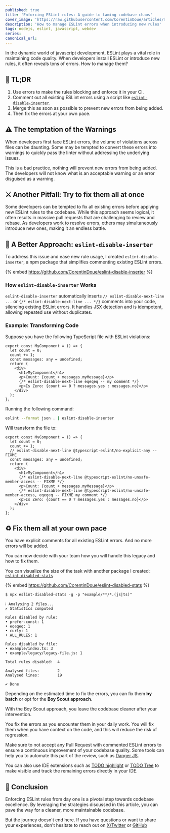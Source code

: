 ```yaml
---
published: true
title: 'Enforcing ESLint rules: A guide to taming codebase chaos'
cover_image: 'https://raw.githubusercontent.com/CorentinDoue/articles/master/blog-posts/eslint-disable-inserter/assets/cov.png'
description: 'How to manage ESLint errors when introducing new rules'
tags: nodejs, eslint, javascript, webdev
series:
canonical_url:
---
```


In the dynamic world of javascript development, ESLint plays a vital role in maintaining code quality. When developers install ESLint or introduce new rules, it often reveals tons of errors. How to manage them?

## 📝 TL;DR

1. Use errors to make the rules blocking and enforce it in your CI.
2. Comment out all existing ESLint errors using a script like [`eslint-disable-inserter`](https://www.npmjs.com/package/eslint-disable-inserter).
3. Merge this as soon as possible to prevent new errors from being added.
4. Then fix the errors at your own pace.

## ⚠️ The temptation of the Warnings️

When developers first face ESLint errors, the volume of violations across files can be daunting. Some may be tempted to convert these errors into warnings to quickly pass the linter without addressing the underlying issues.

This is a bad practice, nothing will prevent new errors from being added. The developers will not know what is an acceptable warning or an error disguised as a warning.

## ⚔️ Another Pitfall: Try to fix them all at once

Some developers can be tempted to fix all existing errors before applying new ESLint rules to the codebase. While this approach seems logical, it often results in massive pull requests that are challenging to review and rebase. As developers work to resolve errors, others may simultaneously introduce new ones, making it an endless battle.

## 🤖 A Better Approach: `eslint-disable-inserter`

To address this issue and ease new rule usage, I created `eslint-disable-inserter`, a npm package that simplifies commenting existing ESLint errors.

{% embed https://github.com/CorentinDoue/eslint-disable-inserter %}

### How `eslint-disable-inserter` Works

`eslint-disable-inserter` automatically inserts `// eslint-disable-next-line ...` or `{/* eslint-disable-next-line ... */}` comments into your code, silencing existing ESLint errors. It handles JSX detection and is idempotent, allowing repeated use without duplicates.

### Example: Transforming Code

Suppose you have the following TypeScript file with ESLint violations:

```tsx
export const MyComponent = () => {
  let count = 0;
  count += 1;
  const messages: any = undefined;
  return (
    <div>
      <h1>MyComponent</h1>
      <p>Count: {count + messages.myMessage}</p>
      {/* eslint-disable-next-line eqeqeq -- my comment */}
      <p>Is Zero: {count == 0 ? messages.yes : messages.no}</p>
    </div>
  );
};
```

Running the following command:

```bash
eslint --format json . | eslint-disable-inserter
```

Will transform the file to:

```tsx
export const MyComponent = () => {
  let count = 0;
  count += 1;
  // eslint-disable-next-line @typescript-eslint/no-explicit-any -- FIXME
  const messages: any = undefined;
  return (
    <div>
      <h1>MyComponent</h1>
      {/* eslint-disable-next-line @typescript-eslint/no-unsafe-member-access -- FIXME */}
      <p>Count: {count + messages.myMessage}</p>
      {/* eslint-disable-next-line @typescript-eslint/no-unsafe-member-access, eqeqeq -- FIXME my comment */}
      <p>Is Zero: {count == 0 ? messages.yes : messages.no}</p>
    </div>
  );
};
```

## ♻️ Fix them all at your own pace

You have explicit comments for all existing ESLint errors. And no more errors will be added.

You can now decide with your team how you will handle this legacy and how to fix them.

You can visualize the size of the task with another package I created: [`eslint-disabled-stats`](https://www.npmjs.com/package/eslint-disabled-stats)

{% embed https://github.com/CorentinDoue/eslint-disabled-stats %}

```
$ npx eslint-disabled-stats -g -p "example/**/*.(js|ts)"

ℹ Analysing 2 files...
✔ Statistics computed

Rules disabled by rule:
• prefer-const: 1
• eqeqeq: 1
• curly: 1
• ALL_RULES: 1

Rules disabled by file:
• example/index.ts: 3
• example/legacy/legacy-file.js: 1

Total rules disabled:  4

Analysed files:        2
Analysed lines:        19

✔ Done
```

Depending on the estimated time to fix the errors, you can fix them **by batch** or opt for the **Boy Scout approach**.

With the Boy Scout approach, you leave the codebase cleaner after your intervention.

You fix the errors as you encounter them in your daily work. You will fix them when you have context on the code, and this will reduce the risk of regression.

Make sure to not accept any Pull Request with commented ESLint errors to ensure a continuous improvement of your codebase quality. Some tools can help you to automate this part of the review, such as [Danger JS](https://danger.systems/js/).

You can also use IDE extensions such as [TODO highlight](https://marketplace.visualstudio.com/items?itemName=wayou.vscode-todo-highlight) or [TODO Tree](https://marketplace.visualstudio.com/items?itemName=Gruntfuggly.todo-tree) to make visible and track the remaining errors directly in your IDE.

## 🚀 Conclusion

Enforcing ESLint rules from day one is a pivotal step towards codebase excellence. By leveraging the strategies discussed in this article, you can pave the way for a cleaner, more maintainable codebase.

But the journey doesn't end here. If you have questions or want to share your experiences, don't hesitate to reach out on [X/Twitter](https://x.com/CorentinDoue) or [GitHub](https://github.com/CorentinDoue)
